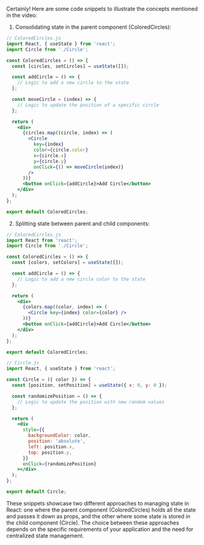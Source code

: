 Certainly! Here are some code snippets to illustrate the concepts mentioned in the video:

1. Consolidating state in the parent component (ColoredCircles):

```jsx
// ColoredCircles.js
import React, { useState } from 'react';
import Circle from './Circle';

const ColoredCircles = () => {
  const [circles, setCircles] = useState([]);

  const addCircle = () => {
    // Logic to add a new circle to the state
  };

  const moveCircle = (index) => {
    // Logic to update the position of a specific circle
  };

  return (
    <div>
      {circles.map((circle, index) => (
        <Circle
          key={index}
          color={circle.color}
          x={circle.x}
          y={circle.y}
          onClick={() => moveCircle(index)}
        />
      ))}
      <button onClick={addCircle}>Add Circle</button>
    </div>
  );
};

export default ColoredCircles;
```

2. Splitting state between parent and child components:

```jsx
// ColoredCircles.js
import React from 'react';
import Circle from './Circle';

const ColoredCircles = () => {
  const [colors, setColors] = useState([]);

  const addCircle = () => {
    // Logic to add a new circle color to the state
  };

  return (
    <div>
      {colors.map((color, index) => (
        <Circle key={index} color={color} />
      ))}
      <button onClick={addCircle}>Add Circle</button>
    </div>
  );
};

export default ColoredCircles;
```

```jsx
// Circle.js
import React, { useState } from 'react';

const Circle = ({ color }) => {
  const [position, setPosition] = useState({ x: 0, y: 0 });

  const randomizePosition = () => {
    // Logic to update the position with new random values
  };

  return (
    <div
      style={{
        backgroundColor: color,
        position: 'absolute',
        left: position.x,
        top: position.y,
      }}
      onClick={randomizePosition}
    ></div>
  );
};

export default Circle;
```

These snippets showcase two different approaches to managing state in React: one where the parent component (ColoredCircles) holds all the state and passes it down as props, and the other where some state is stored in the child component (Circle). The choice between these approaches depends on the specific requirements of your application and the need for centralized state management.